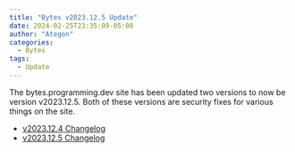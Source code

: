 ```yaml
---
title: "Bytes v2023.12.5 Update"
date: 2024-02-25T23:35:09-05:00
author: "Ategon"
categories:
  - Bytes
tags:
  - Update
---
```


The bytes.programming.dev site has been updated two versions to now be version v2023.12.5. Both of these versions are security fixes for various things on the site.

- [v2023.12.4 Changelog](https://iceshrimp.dev/iceshrimp/iceshrimp/src/branch/dev/CHANGELOG.md#v2023-12-4)
- [v2023.12.5 Changelog](https://iceshrimp.dev/iceshrimp/iceshrimp/src/branch/dev/CHANGELOG.md#v2023-12-5)
